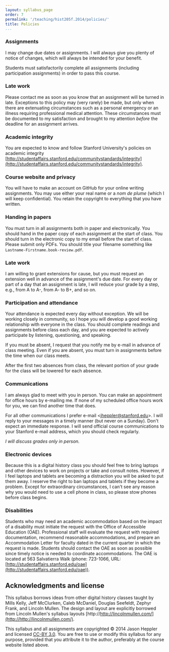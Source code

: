 ```yaml
---
layout: syllabus_page
order: 7
permalink: '/teaching/hist205f.2014/policies/'
title: Policies
...
```


### Assignments

I may change due dates or assignments. I will always give you plenty of
notice of changes, which will always be intended for your benefit.

Students must satisfactorily complete all assignments (including
participation assignments) in order to pass this course.

### Late work

Please contact me as soon as you know that an assignment will be turned in 
late. Exceptions to this policy may (very rarely) be made, but only when there 
are extenuating circumstances such as a personal emergency or an illness 
requiring professional medical attention. These circumstances must be 
documented to my satisfaction and brought to my attention *before* the deadline 
for an assignment arrives.

### Academic integrity

You are expected to know and follow Stanford University's policies on
academic integrity [http://studentaffairs.stanford.edu/communitystandards/integrity](http://studentaffairs.stanford.edu/communitystandards/integrity).

### Course website and privacy

You will have to make an account on GitHub for your online
writing assignments. You may use either your real name or a *nom de
plume* (which I will keep confidential). You retain the copyright to
everything that you have written.

### Handing in papers

You must turn in all assignments both in paper and electronically. You
should hand in the paper copy of each assignment at the start of class.
You should turn in the electronic copy to my email before the
start of class. Please submit only PDFs. You should title your filename
something like `Lastname-Firstname.book-review.pdf`.

### Late work

I am willing to grant extensions for cause, but you must request an
extension well in advance of the assignment's due date. For every day or
part of a day that an assignment is late, I will reduce your grade by a
step, e.g., from A to A-, from A- to B+, and so on.

### Participation and attendance

Your attendance is expected every day without exception. We will be
working closely in community, so I hope you will develop a good working
relationship with everyone in the class. You should complete readings
and assignments before class each day, and you are expected to actively
participate by listening, questioning, and speaking.

If you must be absent, I request that you notify me by e-mail in advance
of class meeting. Even if you are absent, you must turn in assignments
before the time when our class meets.

After the first two absences from class, the relevant portion of your
grade for the class will be lowered for each absence.

### Communications

I am always glad to meet with you in person. You can make an appointment
for office hours by e-mailing me. If none of my scheduled office hours
work for you, we can find another time that does.

For all other communications I prefer e-mail \<<jheppler@stanford.edu>\>.
I will reply to your messages in a timely manner (but never on a Sunday). 
Don't expect an immediate response. I will send official course communications to your Stanford e-mail address, which you should check regularly.

*I will discuss grades only in person.*

### Electronic devices

Because this is a digital history class you should feel free to bring laptops 
and other devices to work on projects or take and consult notes.  However, if 
I feel laptops and tablets are becoming a distraction you will be asked to put 
them away. I reserve the right to ban laptops and tablets if they become a 
problem.  Except for extraordinary circumstances, I can't see any reason why 
you would need to use a cell phone in class, so please stow phones before 
class begins.

### Disabilities

Students who may need an academic accommodation based on the impact of a disability must initiate the request with the Office of Accessible Education (OAE). Professional staff will evaluate the request with required documentation, recommend reasonable accommodations, and prepare an Accommodation Letter for faculty dated in the current quarter in which the request is made. Students should contact the OAE as soon as possible since timely notice is needed to coordinate accommodations. The OAE is located at 563 Salvatierra Walk (phone: 723-1066, URL: [http://studentaffairs.stanford.edu/oae](http://studentaffairs.stanford.edu/oae)).

## Acknowledgments and license

This syllabus borrows ideas from other digital history classes taught by
Mills Kelly, Jeff McClurken, Caleb McDaniel, Douglas Seefeldt, Zephyr Frank, 
and Lincoln Mullen. The design and layout are explicitly borrowed from Lincoln 
Mullen's syllabus layouts [http://http://lincolnmullen.com/](http://http://lincolnmullen.com/).

This syllabus and all assignments are copyrighted © 2014 Jason Heppler 
and licensed [CC-BY 3.0](http://creativecommons.org/licenses/by/3.0/us/). You are free to
use or modify this syllabus for any purpose, provided that you attribute
it to the author, preferably at the course website listed above.

